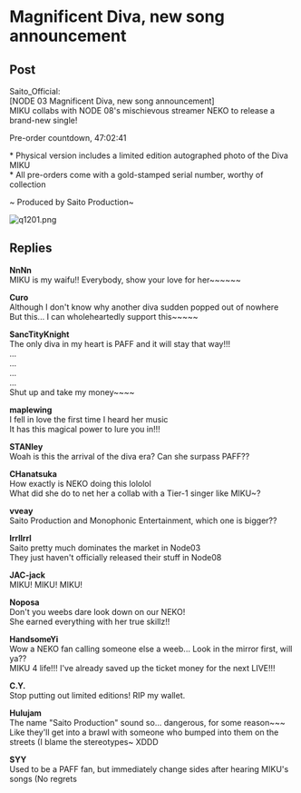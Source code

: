 # Magnificent Diva, new song announcement
## Post
Saito_Official:<br>
[NODE 03 Magnificent Diva, new song announcement]<br>
MIKU collabs with NODE 08's mischievous streamer NEKO to release a brand-new single!

Pre-order countdown, 47:02:41

\* Physical version includes a limited edition autographed photo of the Diva MIKU<br>
\* All pre-orders come with a gold-stamped serial number, worthy of collection

~ Produced by Saito Production~

![q1201.png](/attachments/q1201.png)
## Replies
**NnNn**<br>
MIKU is my waifu!! Everybody, show your love for her~~~~~~

**Curo**<br>
Although I don't know why another diva sudden popped out of nowhere<br>
But this... I can wholeheartedly support this~~~~~

**SancTityKnight**<br>
The only diva in my heart is PAFF and it will stay that way!!!<br>
...<br>
...<br>
...<br>
...<br>
Shut up and take my money~~~~

**maplewing**<br>
I fell in love the first time I heard her music<br>
It has this magical power to lure you in!!!

**STANley**<br>
Woah is this the arrival of the diva era? Can she surpass PAFF??

**CHanatsuka**<br>
How exactly is NEKO doing this lololol<br>
What did she do to net her a collab with a Tier-1 singer like MIKU~?

**vveay**<br>
Saito Production and Monophonic Entertainment, which one is bigger??

**lrrllrrl**<br>
Saito pretty much dominates the market in Node03<br>
They just haven't officially released their stuff in Node08

**JAC-jack**<br>
MIKU! MIKU! MIKU!

**Noposa**<br>
Don't you weebs dare look down on our NEKO!<br>
She earned everything with her true skillz!! 

**HandsomeYi**<br>
Wow a NEKO fan calling someone else a weeb... Look in the mirror first, will ya??<br>
MIKU 4 life!!! I've already saved up the ticket money for the next LIVE!!!

**C.Y.**<br>
Stop putting out limited editions! RIP my wallet.

**Hulujam**<br>
The name "Saito Production" sound so... dangerous, for some reason~~~ Like they'll get into a brawl with someone who bumped into them on the streets (I blame the stereotypes~ XDDD

**SYY**<br>
Used to be a PAFF fan, but immediately change sides after hearing MIKU's songs (No regrets

